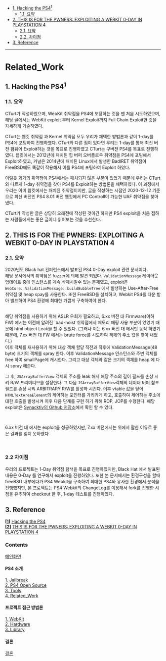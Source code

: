 - [1. Hacking the PS4<sup id="head1">1</sup>](#1-hacking-the-ps4sup-idhead11sup)
  - [1.1. 요약](#11-요약)
- [2. THIS IS FOR THE PWNERS: EXPLOITING A WEBKIT 0-DAY IN PLAYSTATION 4](#2-this-is-for-the-pwners-exploiting-a-webkit-0-day-in-playstation-4)
  - [2.1. 요약](#21-요약) 
  - [2.2. 차이점](#22-차이점) 
- [3. Reference](#3-reference)



---

# Related_Work <!-- omit in toc -->

## 1. Hacking the PS4<sup id="head1">[1](#foot1)</sup>

### 1.1. 요약
CTurt가 작성하였으며, WebKit 취약점을 PS4에 포팅하는 것을 맨 처음 시도하였으며, 해당 글에서는 WebKit exploit 부터 Kernel Exploit까지 Full Chain Exploit한 것을 자세하게 기술하였다. 

CTurt는 웹킷 취약점 과 Kernel 취약점 모두 우리가 채택한 방법론과 같이 1-day를 PS4에 포팅하여 진행하였다. CTurt와 다른 점이 있다면 우리는 1-day를 통해 최신 버전 펌웨어 Exploit하는 것을 목표로 진행하였고 CTurt는 구버전 PS4를 목표로 진행하였다. 웹킷에서는 2012년에 패치된 힙 버퍼 오버플로우 취약점을 PS4에 포팅해서 Exploit하였고, 커널은 2014년에 패치된 Linux에서 발생한 BadIRET 취약점이 FreeBSD에도 똑같이 작용해서 이를 PS4에 포팅하여 Exploit 하였다.

이렇듯 과거의 취약점이 PS4에서는 패치되지 않은 부분이 있었기 때문에 우리는 CTurt와 다르게 1-day 취약점을 찾아 PS4를 Exploit하는 방법론을 채택하였다. 이 과정에서 우리는 이미 웹킷에서는 패치된 취약점이지만, 글을 작성하는 시점인 2020-12-12 기준으로 최신 버전인 PS4 8.01 버전 웹킷에서 PC Controll이 가능한 UAF 취약점을 찾아냈다.

CTurt가 작성한 글은 상당히 오래전에 작성된 것이긴 하지만 PS4 exploit을 처음 접하는 사람들에게는 좋은 글이니 읽어보는 것을 추천한다.

## 2. THIS IS FOR THE PWNERS: EXPLOITING A WEBKIT 0-DAY IN PLAYSTATION 4

### 2.1. 요약

2020년도 Black hat 컨퍼런스에서 발표된 PS4 0-Day exploit 관련 문서이다. 
<br>
해당 문서에서의 취약점은 fuzzer에 의해 발견 되었다. `ValidationMessage` 레이아웃 업데이트 중에 인스턴스를 계속 삭제시킬수 있는 문제였고, exploit은
`WebCore::ValidationMessage::buildBubbleTree` 에서 발생하는 Use-After-Free 취약점 및 heap spay를 사용한다. 또한 FreeBSD를 설치하고, Webkit PS4를 다운 받아 빌드하여 PS4 환경에 최대한 가깝게 구축하여야 한다.


<br>
해당 취약점을 사용하기 위해 ASLR 우회가 필요하고, 6.xx 버전 대 Firmware(이하 FW) 에서는 이전에 알려진 `bad-hoist`취약점에서 메모리 매핑 사용 부분이 있었기 때문에 html object Leak을 할 수 있었다. (그러나 이는 6.xx 버전 대 에서만 동작 하였기 때문에, 7.xx 버전 대 FW 에서는 brute force를 시도하여 객체의 주소 값을 찾아 내었다.)
<br>
이후 객체를 재사용하기 위해 대상 객체 할당 직전과 직후에 ValidationMessage(48 byte) 크기의 객체를 spray 한다. 이후 ValidationMessage 인스턴스와 주변 객체를 free 하여 smallPage에 캐시한다. 그리고 대상 객체와 같은 크기의 객체를 heap 에 다시 spray 해준다. 

<br>

그 후, `JSArrayBufferView` 객체의 주소를 leak 해서 해당 주소의 길이 필드를 손상 시켜 R/W 프리미티브를 설정한다. 그 다음 `JSArrayBufferView`객체의 데이터 버퍼 참조 필드를 손상 시켜 ARBITRARY R/W를 활성화 시킨다. 이후 vtable 값을 덮어 `HTMLTextAreaElement`의 제어하는 포인터를 가리키게 하고, 호출하여 제어하는 주소에 대한 호출을 발생시켜 이후 다음 단계를 구현 하기 위해 ROP, JOP를 수행한다.
해당 exploit은 [Synacktiv의 Github 저장소](https://github.com/synacktiv/PS4-webkit-exploit-6.XX)에서 확인 할 수 있다.

<br>

6.xx 버전 대 에서는 exploit을 성공하였지만, 7.xx 버전에서는 위에서 말한 이유로 좋은 결과를 얻지 못하였다.

<br>

### 2.2 차이점
우리의 프로젝트는 1-Day 취약점 탐색을 목표로 진행하였지만, Black Hat 에서 발표된 내용은 0-Day 를 연구해서 exploit을 진행하였다. 또한 본 문서에서는 환경구성을 할때 freeBSD 내부에다가 PS4 Webkit을 구축하여 최대한 PS4와 유사한 환경에서 분석을 진행했지만, 본 프로젝트는 PS4 Webkit의 ChangeLog를 이용해서 fork를 진행한 시점을  유추하여 checkout 한 후, 1-day 테스트를 진행하였다.

## 3. Reference
<b id="foot1">[[1](#head1)]</b> [Hacking the PS4](https://cturt.github.io/ps4.html)<br>
<b id="foot2">[[2](#head2)]</b> [THIS IS FOR THE PWNERS: EXPLOITING A WEBKIT 0-DAY IN PLAYSTATION 4](https://www.synacktiv.com/publications/this-is-for-the-pwners-exploiting-a-webkit-0-day-in-playstation-4.html)<br>



### Contents <!-- omit in toc -->
[메인화면](https://github.com/Hacker-s-PlayStation/PlayStation4-Hacking-Guideline/blob/main/README.md)<br>

#### PS4 소개 <!-- omit in toc -->
[1. Jailbreak](https://github.com/Hacker-s-PlayStation/PlayStation4-Hacking-Guideline/blob/main/1_introduction/Jailbreak.md)<br>
[2. PS4 Open Source](https://github.com/Hacker-s-PlayStation/PlayStation4-Hacking-Guideline/blob/main/1_introduction/PS4_Open_Source.md)<br>
[3. Tools](https://github.com/Hacker-s-PlayStation/PlayStation4-Hacking-Guideline/blob/main/1_introduction/Tools.md)<br>
[4. Related_Work](https://github.com/Hacker-s-PlayStation/PlayStation4-Hacking-Guideline/blob/main/1_introduction/Related_Work.md)<br>

#### 프로젝트 접근 방법론 <!-- omit in toc -->
[1. WebKit](https://github.com/Hacker-s-PlayStation/PlayStation4-Hacking-Guideline/blob/main/2_methodology/WebKit.md)<br>
[2. Hardware](https://github.com/Hacker-s-PlayStation/PlayStation4-Hacking-Guideline/blob/main/2_methodology/Hardware.md)<br>
[3. Library](https://github.com/Hacker-s-PlayStation/PlayStation4-Hacking-Guideline/blob/main/2_methodology/Library.md)<br>

#### 결론 <!-- omit in toc -->
[결론](https://github.com/Hacker-s-PlayStation/PlayStation4-Hacking-Guideline/blob/main/3_conclusion/Conclusion.md)
